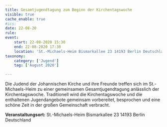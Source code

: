 ```yaml
---
title: Gesamtjugendtagung zum Beginn der Kirchentagswoche
visible: true
cache_enable: true
#ics: 
date: 22-08-20
rule: 
event:
	start: 22-08-2020 15:30
	end: 22-08-2020 17:30
	location: 'St.-Michaels-Heim Bismarkallee 23 14193 Berlin Deutschland'
taxonomy:
	category: ['Jugend']
	tag: ['August 2020']

---
```

Die Judend der Johannischen Kirche und ihre Freunde treffen sich im St.-Michaels-Heim zu einer gemeinsamen Gesamtjugendtagung anlässlich der Kirchentagswoche. Traditionell wird die Kirchentagswoche und die enthaltenen Jugendangebote gemeinsam vorbereitet, besprochen und eine schöne Zeit in der großen Gemeinschaft verbracht.



**Veranstaltungsort:** St.-Michaels-Heim
Bismarkallee 23
14193 Berlin
Deutschland

